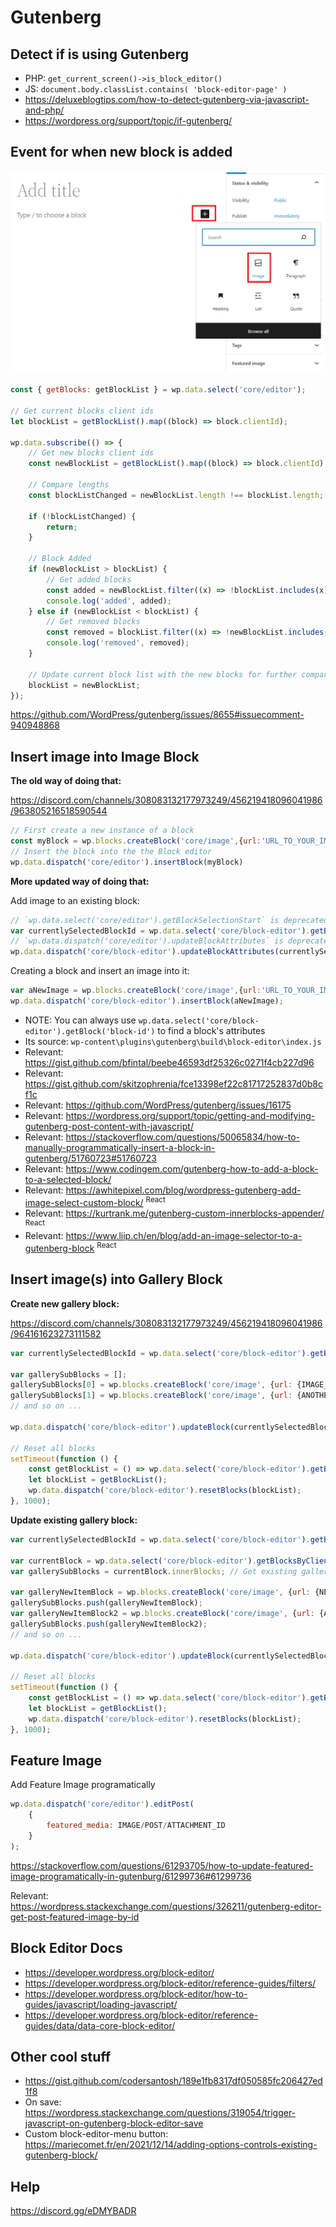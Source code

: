 # Gutenberg

## Detect if is using Gutenberg

- PHP: `get_current_screen()->is_block_editor()`
- JS: `document.body.classList.contains( 'block-editor-page' )`
- https://deluxeblogtips.com/how-to-detect-gutenberg-via-javascript-and-php/
- https://wordpress.org/support/topic/if-gutenberg/

## Event for when new block is added

![](/Illustrations/Gutenberg_add_block.PNG)

```js
const { getBlocks: getBlockList } = wp.data.select('core/editor');

// Get current blocks client ids
let blockList = getBlockList().map((block) => block.clientId);

wp.data.subscribe(() => {
	// Get new blocks client ids
	const newBlockList = getBlockList().map((block) => block.clientId);

	// Compare lengths
	const blockListChanged = newBlockList.length !== blockList.length;

	if (!blockListChanged) {
		return;
	}

	// Block Added
	if (newBlockList > blockList) {
		// Get added blocks
		const added = newBlockList.filter((x) => !blockList.includes(x));
		console.log('added', added);
	} else if (newBlockList < blockList) {
		// Get removed blocks
		const removed = blockList.filter((x) => !newBlockList.includes(x));
		console.log('removed', removed);
	}

	// Update current block list with the new blocks for further comparison
	blockList = newBlockList;
});
```

https://github.com/WordPress/gutenberg/issues/8655#issuecomment-940948868

## Insert image into Image Block

**The old way of doing that:**

https://discord.com/channels/308083132177973249/456219418096041986/963805216518590544

```js
// First create a new instance of a block
const myBlock = wp.blocks.createBlock('core/image',{url:'URL_TO_YOUR_IMAGE'});
// Insert the block into the the Block editor
wp.data.dispatch('core/editor').insertBlock(myBlock)
```

**More updated way of doing that:**

Add image to an existing block:
```js
// `wp.data.select('core/editor').getBlockSelectionStart` is deprecated since version 5.3
var currentlySelectedBlockId = wp.data.select('core/block-editor').getBlockSelectionStart();
// `wp.data.dispatch('core/editor').updateBlockAttributes` is deprecated since version 5.3
wp.data.dispatch('core/block-editor').updateBlockAttributes(currentlySelectedBlockId, {url:'URL_TO_YOUR_IMAGE'});
```

Creating a block and insert an image into it:
```js
var aNewImage = wp.blocks.createBlock('core/image',{url:'URL_TO_YOUR_IMAGE'});
wp.data.dispatch('core/block-editor').insertBlock(aNewImage);
```

- NOTE: You can always use `wp.data.select('core/block-editor').getBlock('block-id')` to find a block's attributes
- Its source: `wp-content\plugins\gutenberg\build\block-editor\index.js`
- Relevant: https://gist.github.com/bfintal/beebe46593df25326c0271f4cb227d96
- Relevant: https://gist.github.com/skitzophrenia/fce13398ef22c81717252837d0b8cf1c
- Relevant: https://github.com/WordPress/gutenberg/issues/16175
- Relevant: https://wordpress.org/support/topic/getting-and-modifying-gutenberg-post-content-with-javascript/
- Relevant: https://stackoverflow.com/questions/50065834/how-to-manually-programmatically-insert-a-block-in-gutenberg/51760723#51760723
- Relevant: https://www.codingem.com/gutenberg-how-to-add-a-block-to-a-selected-block/
- Relevant: https://awhitepixel.com/blog/wordpress-gutenberg-add-image-select-custom-block/ <sup>React</sup>
- Relevant: https://kurtrank.me/gutenberg-custom-innerblocks-appender/ <sup>React</sup>
- Relevant: https://www.liip.ch/en/blog/add-an-image-selector-to-a-gutenberg-block <sup>React</sup>

## Insert image(s) into Gallery Block

**Create new gallery block:**

https://discord.com/channels/308083132177973249/456219418096041986/964161623273111582

```js
var currentlySelectedBlockId = wp.data.select('core/block-editor').getBlockSelectionStart();

var gallerySubBlocks = [];
gallerySubBlocks[0] = wp.blocks.createBlock('core/image', {url: {IMAGE_URL}});
gallerySubBlocks[1] = wp.blocks.createBlock('core/image', {url: {ANOTHER_IMAGE_URL}});
// and so on ...

wp.data.dispatch('core/block-editor').updateBlock(currentlySelectedBlockId, {innerBlocks: gallerySubBlocks});

// Reset all blocks
setTimeout(function () {
	const getBlockList = () => wp.data.select('core/block-editor').getBlocks();
	let blockList = getBlockList();
	wp.data.dispatch('core/block-editor').resetBlocks(blockList);
}, 1000);
```

**Update existing gallery block:**

```js
var currentlySelectedBlockId = wp.data.select('core/block-editor').getBlockSelectionStart();

var currentBlock = wp.data.select('core/block-editor').getBlocksByClientId(currentlySelectedBlockId)[0];
var gallerySubBlocks = currentBlock.innerBlocks; // Get existing gallery blocks

var galleryNewItemBlock = wp.blocks.createBlock('core/image', {url: {NEW_IMAGE_URL}});
gallerySubBlocks.push(galleryNewItemBlock);
var galleryNewItemBlock2 = wp.blocks.createBlock('core/image', {url: {ANOTHER_NEW_IMAGE_URL}});
gallerySubBlocks.push(galleryNewItemBlock2);
// and so on ...

wp.data.dispatch('core/block-editor').updateBlock(currentlySelectedBlockId, {innerBlocks: gallerySubBlocks});

// Reset all blocks
setTimeout(function () {
	const getBlockList = () => wp.data.select('core/block-editor').getBlocks();
	let blockList = getBlockList();
	wp.data.dispatch('core/block-editor').resetBlocks(blockList);
}, 1000);
```

## Feature Image

Add Feature Image programatically

```js
wp.data.dispatch('core/editor').editPost(
	{
		featured_media: IMAGE/POST/ATTACHMENT_ID
	}
);
```

https://stackoverflow.com/questions/61293705/how-to-update-featured-image-programatically-in-gutenburg/61299736#61299736

Relevant: https://wordpress.stackexchange.com/questions/326211/gutenberg-editor-get-post-featured-image-by-id

## Block Editor Docs

- https://developer.wordpress.org/block-editor/
- https://developer.wordpress.org/block-editor/reference-guides/filters/
- https://developer.wordpress.org/block-editor/how-to-guides/javascript/loading-javascript/
- https://developer.wordpress.org/block-editor/reference-guides/data/data-core-block-editor/

## Other cool stuff

- https://gist.github.com/codersantosh/189e1fb8317df050585fc206427ed1f8
- On save: https://wordpress.stackexchange.com/questions/319054/trigger-javascript-on-gutenberg-block-editor-save
- Custom block-editor-menu button: https://mariecomet.fr/en/2021/12/14/adding-options-controls-existing-gutenberg-block/

## Help

https://discord.gg/eDMYBADR
